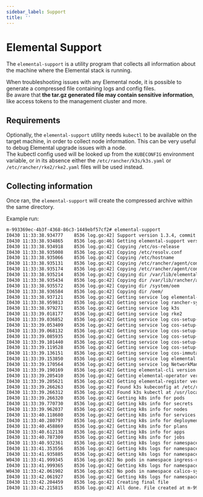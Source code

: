 ```yaml
---
sidebar_label: Support
title: ''
---
```


<head>
  <link rel="canonical" href="https://elemental.docs.rancher.com/troubleshooting-support"/>
</head>

# Elemental Support

The `elemental-support` is a utility program that collects all information about the machine where the Elemental stack is running.  

When troubleshooting issues with any Elemental node, it is possible to generate a compressed file containing logs and config files.  
Be aware that **the tar.gz generated file may contain sensitive information**, like access tokens to the management cluster and more.  

## Requirements

Optionally, the `elemental-support` utility needs `kubectl` to be available on the target machine, in order to collect node information. This can be very useful to debug Elemental upgrade issues with a node.  
The kubectl config used will be looked up from the `KUBECONFIG` environment variable, or in its absence either the `/etc/rancher/k3s/k3s.yaml` or `/etc/rancher/rke2/rke2.yaml` files will be used instead.  

## Collecting information

Once ran, the `elemental-support` will create the compressed archive within the same directory.  

Example run:  

```bash
m-993369ec-4b3f-4368-86c3-1449ebf57cf2# elemental-support 
I0430 11:33:38.934777    8536 log.go:42] Support version 1.3.4, commit 192dc33d, commit date 20230831
I0430 11:33:38.934865    8536 log.go:46] Getting elemental-support version
I0430 11:33:38.934918    8536 log.go:42] Copying /etc/os-release
I0430 11:33:38.935008    8536 log.go:42] Copying /etc/resolv.conf
I0430 11:33:38.935066    8536 log.go:42] Copying /etc/hostname
I0430 11:33:38.935131    8536 log.go:42] Copying /etc/rancher/agent/config.yaml
I0430 11:33:38.935174    8536 log.go:42] Copying /etc/rancher/agent/config.yaml
I0430 11:33:38.935214    8536 log.go:42] Copying dir /var/lib/elemental/agent/applied/
I0430 11:33:38.935434    8536 log.go:42] Copying dir /var/lib/rancher/agent/applied/
I0430 11:33:38.935572    8536 log.go:42] Copying dir /system/oem
I0430 11:33:38.936584    8536 log.go:42] Copying dir /oem/
I0430 11:33:38.937121    8536 log.go:42] Getting service log elemental-system-agent
I0430 11:33:38.959813    8536 log.go:42] Getting service log rancher-system-agent
I0430 11:33:38.979271    8536 log.go:42] Getting service log k3s
I0430 11:33:39.018177    8536 log.go:42] Getting service log rke2
I0430 11:33:39.036852    8536 log.go:42] Getting service log cos-setup-boot
I0430 11:33:39.053409    8536 log.go:42] Getting service log cos-setup-fs
I0430 11:33:39.068132    8536 log.go:42] Getting service log cos-setup-initramfs
I0430 11:33:39.085935    8536 log.go:42] Getting service log cos-setup-network
I0430 11:33:39.101440    8536 log.go:42] Getting service log cos-setup-reconcile
I0430 11:33:39.119528    8536 log.go:42] Getting service log cos-setup-rootfs
I0430 11:33:39.136151    8536 log.go:42] Getting service log cos-immutable-rootfs
I0430 11:33:39.153850    8536 log.go:42] Getting service log elemental
I0430 11:33:39.170564    8536 log.go:42] Getting service log NetworkManager
I0430 11:33:39.190169    8536 log.go:42] Getting elemental-cli version
I0430 11:33:39.205410    8536 log.go:42] Getting elemental-operator version
I0430 11:33:39.205621    8536 log.go:42] Getting elemental-register version
I0430 11:33:39.266263    8536 log.go:42] Found k3s kubeconfig at /etc/rancher/k3s/k3s.yaml
I0430 11:33:39.266312    8536 log.go:42] Found k3s kubectl at /usr/local/bin/kubectl
I0430 11:33:39.266320    8536 log.go:42] Getting k8s info for pods
I0430 11:33:39.770730    8536 log.go:42] Getting k8s info for secrets
I0430 11:33:39.962037    8536 log.go:42] Getting k8s info for nodes
I0430 11:33:40.118680    8536 log.go:42] Getting k8s info for services
I0430 11:33:40.280797    8536 log.go:42] Getting k8s info for deployments
I0430 11:33:40.458869    8536 log.go:42] Getting k8s info for plans
I0430 11:33:40.612138    8536 log.go:42] Getting k8s info for apps
I0430 11:33:40.787309    8536 log.go:42] Getting k8s info for jobs
I0430 11:33:40.932361    8536 log.go:42] Getting k8s logs for namespace cattle-system
I0430 11:33:41.353556    8536 log.go:42] Getting k8s logs for namespace kube-system
I0430 11:33:41.935885    8536 log.go:42] Getting k8s logs for namespace ingress-nginx
W0430 11:33:41.999345    8536 log.go:62] No pods in namespace ingress-nginx
I0430 11:33:41.999365    8536 log.go:42] Getting k8s logs for namespace calico-system
W0430 11:33:42.061902    8536 log.go:62] No pods in namespace calico-system
I0430 11:33:42.061927    8536 log.go:42] Getting k8s logs for namespace cattle-fleet-system
I0430 11:33:42.204459    8536 log.go:42] Creating final file
I0430 11:33:42.215815    8536 log.go:42] All done. File created at m-993369ec-4b3f-4368-86c3-1449ebf57cf2-2024-04-30T113342Z.tar.gz
```
